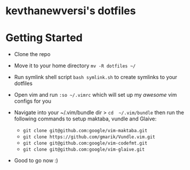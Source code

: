 # kevthanewversi's dotfiles
# Getting Started
* Clone the repo
* Move it to your home directory `mv -R dotfiles ~/`
* Run symlink shell script `bash symlink.sh`  to create symlinks to your dotfiles
* Open vim and run `:so ~/.vimrc` which will set up my *awesome* vim configs for you
* Navigate into your ~/.vim/bundle dir > `cd  ~/.vim/bundle` then run the following commands to setup maktaba, vundle and Glaive:
  * `git clone git@github.com:google/vim-maktaba.git`
  * `git clone https://github.com/gmarik/Vundle.vim.git`
  * `git clone git@github.com:google/vim-codefmt.git`
  * `git clone git@github.com:google/vim-glaive.git`

* Good to go now :)
